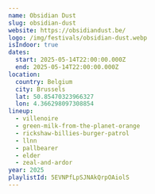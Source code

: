```yaml
---
name: Obsidian Dust
slug: obsidian-dust
website: https://obsidiandust.be/
logo: /img/festivals/obsidian-dust.webp
isIndoor: true
dates:
  start: 2025-05-14T22:00:00.000Z
  end: 2025-05-14T22:00:00.000Z
location:
  country: Belgium
  city: Brussels
  lat: 50.85470323966327
  lon: 4.366298097308854
lineup:
  - villenoire
  - green-milk-from-the-planet-orange
  - rickshaw-billies-burger-patrol
  - llnn
  - pallbearer
  - elder
  - zeal-and-ardor
year: 2025
playlistId: 5EVNPfLpSJNAkQrpOAiolS
---
```

